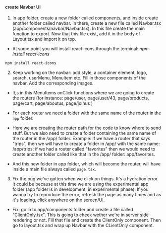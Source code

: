 #### create Navbar UI

1. In app folder, create a new folder called components, and inside create another folder called navbar. In there, create a new file called Navbar.tsx (app/components/navbar/Navbar.tsx). In this file create the main function to export. Now that this file exist, add it in the body of Layout.tsx and import it on top.

-   At some point you will install react icons through the terminal: _npm install react-icons_

```sh
npm install react-icons
```

2. Keep working on the navbar: add style, a container element, logo, search, userMenu, MenuItem etc. Fill in those components of the navbar. Add the corresponding images.

-   It,s in this MenuItems onClick functions where we are going to create the routers (for instance: page/user, page/user/43, page/products, page/cart, page/aboutus, page/joinus )

-   For each router we need a folder with the same name of the router in the `app` folder.

-   Here we are creating the router path for the code to know where to send stuff. But we also need to create a folder containing the same name of the router in the /app/ folder. Example: if we have a router that says "trips", then we will have to create a folder in /app/ with the same name: /app/trips; if we had a router called "favorites" then we would need to create another folder called like that in the /app/ folder: app/favorites.

-   And this new folder in app folder, which will become the router, will have inside a main file always called `page.tsx`.

3. Fix the bug we've gotten when we click on things. It's a hydration error. It could be because at this time we are using the experimental app folder (app folder is in development, in experimental phase). If you wanna try to reproduce the error, refresh the page as many times and as it's loading, click anywhere on the screen/UI.

-   Fix: go in to app/components folder and create a file called "ClientOnly.tsx". This is going to check wether we're in server side rendering or not. Fill that file and create the ClientOnly component. Then go to layout.tsx and wrap up Navbar with the CLientOnly component.
